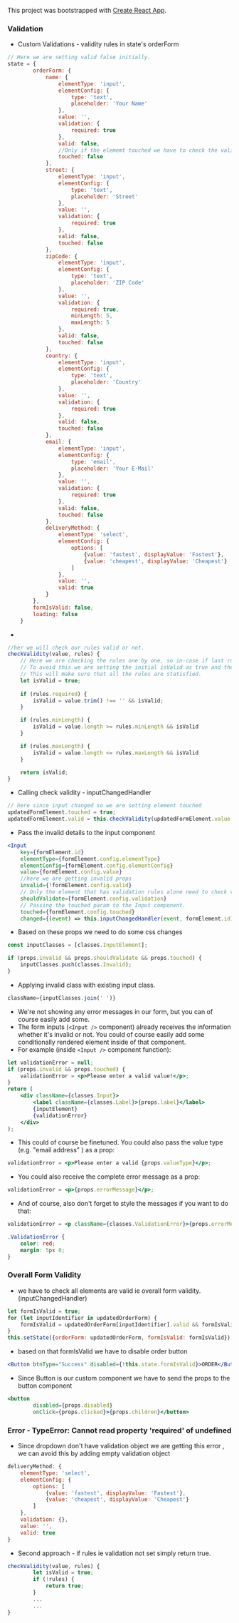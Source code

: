 This project was bootstrapped with [Create React App](https://github.com/facebook/create-react-app).

### Validation

* Custom Validations - validity rules in state's orderForm
```jsx
// Here we are setting valid false initially.
state = {
        orderForm: {
            name: {
                elementType: 'input',
                elementConfig: {
                    type: 'text',
                    placeholder: 'Your Name'
                },
                value: '',
                validation: {
                    required: true
                },
                valid: false,
                //Only if the elememt touched we have to check the validation. so initially it should be false.
                touched: false
            },
            street: {
                elementType: 'input',
                elementConfig: {
                    type: 'text',
                    placeholder: 'Street'
                },
                value: '',
                validation: {
                    required: true
                },
                valid: false,
                touched: false
            },
            zipCode: {
                elementType: 'input',
                elementConfig: {
                    type: 'text',
                    placeholder: 'ZIP Code'
                },
                value: '',
                validation: {
                    required: true,
                    minLength: 5,
                    maxLength: 5
                },
                valid: false,
                touched: false
            },
            country: {
                elementType: 'input',
                elementConfig: {
                    type: 'text',
                    placeholder: 'Country'
                },
                value: '',
                validation: {
                    required: true
                },
                valid: false,
                touched: false
            },
            email: {
                elementType: 'input',
                elementConfig: {
                    type: 'email',
                    placeholder: 'Your E-Mail'
                },
                value: '',
                validation: {
                    required: true
                },
                valid: false,
                touched: false
            },
            deliveryMethod: {
                elementType: 'select',
                elementConfig: {
                    options: [
                        {value: 'fastest', displayValue: 'Fastest'},
                        {value: 'cheapest', displayValue: 'Cheapest'}
                    ]
                },
                value: '',
                valid: true
            }
        },
        formIsValid: false,
        loading: false
    }
```
* 
```jsx
//her we will check our rules valid or not.
checkValidity(value, rules) {
    // Here we are checking the rules one by one, so in-case if last rule alone true others are false also it will work as valid value ie true for isValid
    // To avoid this we are setting the initial isValid as true and then we are checking wheather all the previous conditions also true by adding isValid also with the other condition
    // This will make sure that all the rules are statisfied.
    let isValid = true;
    
    if (rules.required) {
        isValid = value.trim() !== '' && isValid;
    }

    if (rules.minLength) {
        isValid = value.length >= rules.minLength && isValid
    }

    if (rules.maxLength) {
        isValid = value.length <= rules.maxLength && isValid
    }

    return isValid;
}
```
* Calling check validity - inputChangedHandler
```jsx
// here since input changed so we are setting element touched 
updatedFormElement.touched = true;
updatedFormElement.valid = this.checkValidity(updatedFormElement.value, updatedFormElement.validation);
```

* Pass the invalid details to the input component
```jsx
<Input 
    key={formElement.id}
    elementType={formElement.config.elementType}
    elementConfig={formElement.config.elementConfig}
    value={formElement.config.value}
    //here we are getting invalid props
    invalid={!formElement.config.valid}
    // Only the element that has validation rules alone need to check valid or not 
    shouldValidate={formElement.config.validation}
    // Passing the touched param to the Input component.
    touched={formElement.config.touched}
    changed={(event) => this.inputChangedHandler(event, formElement.id)} />
```
* Based on these props we need to do some css changes
```jsx
const inputClasses = [classes.InputElement];

if (props.invalid && props.shouldValidate && props.touched) {
    inputClasses.push(classes.Invalid);
}
```
* Applying invalid class with existing input class.
```jsx
className={inputClasses.join(' ')}
```
* We're not showing any error messages in our form, but you can of course easily add some.
* The form inputs (```<Input />```  component) already receives the information whether it's invalid or not. You could of course easily add some conditionally rendered element inside of that component.
* For example (inside ```<Input />```  component function):

```jsx
let validationError = null;
if (props.invalid && props.touched) {
    validationError = <p>Please enter a valid value!</p>;
}
return (
    <div className={classes.Input}>
        <label className={classes.Label}>{props.label}</label>
        {inputElement}
        {validationError}
    </div>
);
```
* This could of course be finetuned. You could also pass the value type (e.g. "email address" ) as a prop:
```jsx
validationError = <p>Please enter a valid {props.valueType}</p>; 
```
* You could also receive the complete error message as a prop:
```jsx
validationError = <p>{props.errorMessage}</p>; 
```
* And of course, also don't forget to style the messages if you want to do that:
```jsx
validationError = <p className={classes.ValidationError}>{props.errorMessage}</p>;
```
```css
.ValidationError {
    color: red;
    margin: 5px 0;
} 
```

### Overall Form Validity

* we have to check all elements are valid ie overall form validity.(inputChangedHandler)

```jsx
let formIsValid = true;
for (let inputIdentifier in updatedOrderForm) {
    formIsValid = updatedOrderForm[inputIdentifier].valid && formIsValid;
}
this.setState({orderForm: updatedOrderForm, formIsValid: formIsValid});
```
* based on that formIsValid we have to disable order button
```jsx
<Button btnType="Success" disabled={!this.state.formIsValid}>ORDER</Button>
```
* Since Button is our custom component we have to send the props to the button component
```jsx
<button
        disabled={props.disabled}
        onClick={props.clicked}>{props.children}</button>
```
### Error - TypeError: Cannot read property 'required' of undefined
* Since dropdown don't have validation object we are getting this error , we can avoid this by adding empty validation object
```jsx
deliveryMethod: {
    elementType: 'select',
    elementConfig: {
        options: [
            {value: 'fastest', displayValue: 'Fastest'},
            {value: 'cheapest', displayValue: 'Cheapest'}
        ]
    },
    validation: {},
    value: '',
    valid: true
}
```
* Second approach - if rules ie validation not set simply return true.
```jsx
checkValidity(value, rules) {
        let isValid = true;
        if (!rules) {
            return true;
        }
        ...
        ...
}
```








